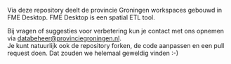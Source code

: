 Via deze repository deelt de provincie Groningen workspaces gebouwd in FME Desktop. FME Desktop is een spatial ETL tool.

Bij vragen of suggesties voor verbetering kun je contact met ons opnemen via databeheer@provinciegroningen.nl.   
Je kunt natuurlijk ook de repository forken, de code aanpassen en een pull request doen. Dat zouden we helemaal geweldig vinden :-)
